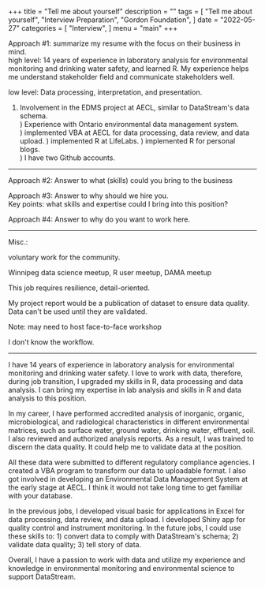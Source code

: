 +++
title = "Tell me about yourself"
description = ""
tags = [
    "Tell me about yourself",
    "Interview Preparation",
    "Gordon Foundation",
]
date = "2022-05-27"
categories = [
    "Interview",
]
menu = "main"
+++


Approach #1: summarize my resume with the focus on their business in mind.     
high level: 14 years of experience in laboratory analysis for environmental monitoring and drinking water safety, and learned R.  My experience helps me understand stakeholder field and communicate stakeholders well.    

low level: Data processing, interpretation, and presentation.  
1) Involvement in the EDMS project at AECL, similar to DataStream's data schema.  
) Experience with Ontario environmental data management system.  
) implemented VBA at AECL for data processing, data review, and data upload. 
) implemented R at LifeLabs. 
) implemented R for personal blogs.  
) I have two Github accounts.


******
Approach #2: Answer to what (skills) could you bring to the business  

Approach #3: Answer to why should we hire you.  
Key points:  what skills and expertise could I bring into this position?

Approach #4: Answer to why do you want to work here.  


******
Misc.:  

voluntary work for the community.  

Winnipeg data science meetup, R user meetup, DAMA meetup

This job requires resilience, detail-oriented.  

My project report would be a publication of dataset to ensure data quality.  Data can't be used until they are validated.



Note: may need to host face-to-face workshop


I don't know the workflow.

******

I have 14 years of experience in laboratory analysis for environmental monitoring and drinking water safety.  I love to work with data, therefore, during job transition, I upgraded my skills in R, data processing and data analysis.  I can bring my expertise in lab analysis and skills in R and data analysis to this position.  

In my career, I have performed accredited analysis of inorganic, organic, microbiological, and radiological characteristics in different environmental matrices, such as surface water, ground water, drinking water, effluent, soil.  I also reviewed and authorized analysis reports.  As a result, I was trained to discern the data quality.  It could help me to validate data at the position.  

All these data were submitted to different regulatory compliance agencies.  I created a VBA program to transform our data to uploadable format. I also got involved in developing an Environmental Data Management System at the early stage at AECL.  I think it would not take long time to get familiar with your database.  

In the previous jobs, I developed visual basic for applications in Excel for data processing, data review, and data upload.  I developed Shiny app for quality control and instrument monitoring.  In the future jobs, I could use these skills to: 1) convert data to comply with DataStream's schema; 2) validate data quality; 3) tell story of data.  

Overall, I have a passion to work with data and utilize my experience and knowledge in environmental monitoring and environmental science to support DataStream.